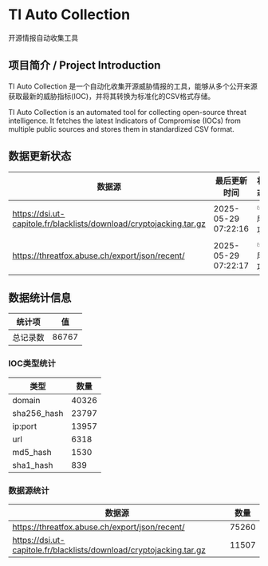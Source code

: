 # TI Auto Collection

 开源情报自动收集工具

## 项目简介 / Project Introduction

TI Auto Collection 是一个自动化收集开源威胁情报的工具，能够从多个公开来源获取最新的威胁指标(IOC)，并将其转换为标准化的CSV格式存储。

TI Auto Collection is an automated tool for collecting open-source threat intelligence. It fetches the latest Indicators of Compromise (IOCs) from multiple public sources and stores them in standardized CSV format.

## 数据更新状态

| 数据源 | 最后更新时间 | 状态 |
|--------|------------|------|
| https://dsi.ut-capitole.fr/blacklists/download/cryptojacking.tar.gz | 2025-05-29 07:22:16 | ✅ 成功 |
| https://threatfox.abuse.ch/export/json/recent/ | 2025-05-29 07:22:17 | ✅ 成功 |
































































## 数据统计信息

| 统计项 | 值 |
|--------|----|
| 总记录数 | 86767 |

### IOC类型统计

| 类型 | 数量 |
|------|------|
| domain | 40326 |
| sha256_hash | 23797 |
| ip:port | 13957 |
| url | 6318 |
| md5_hash | 1530 |
| sha1_hash | 839 |

### 数据源统计

| 数据源 | 数量 |
|--------|------|
| https://threatfox.abuse.ch/export/json/recent/ | 75260 |
| https://dsi.ut-capitole.fr/blacklists/download/cryptojacking.tar.gz | 11507 |
